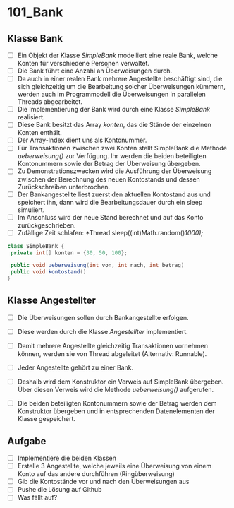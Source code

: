 # 101_Bank

## Klasse Bank
- [ ] Ein Objekt der Klasse *SimpleBank* modelliert eine reale Bank, welche Konten für verschiedene Personen verwaltet.
- [ ] Die Bank führt eine Anzahl an Überweisungen durch.
- [ ] Da auch in einer realen Bank mehrere Angestellte beschäftigt sind, die sich gleichzeitig um die Bearbeitung solcher Überweisungen kümmern, werden auch im Programmodell die Überweisungen in parallelen Threads abgearbeitet.
- [ ] Die Implementierung der Bank wird durch eine Klasse *SimpleBank* realisiert.
- [ ] Diese Bank besitzt das Array *konten*, das die Stände der einzelnen Konten enthält.
- [ ] Der Array-Index dient uns  als Kontonummer.
- [ ] Für Transaktionen zwischen zwei Konten stellt SimpleBank die Methode *ueberweisung()* zur Verfügung. Ihr werden die beiden beteiligten Kontonummern sowie der Betrag der Überweisung übergeben.
- [ ] Zu Demonstrationszwecken wird die Ausführung der Überweisung zwischen der Berechnung des neuen Kontostands und dessen Zurückschreiben unterbrochen.
- [ ] Der Bankangestellte liest zuerst den aktuellen Kontostand aus und speichert ihn, dann wird die Bearbeitungsdauer durch ein sleep simuliert.
- [ ] Im Anschluss wird der neue Stand berechnet und auf das Konto zurückgeschrieben.
- [ ] Zufällige Zeit schlafen: *Thread.sleep((int)Math.random()*1000);*

```Java
class SimpleBank {
 private int[] konten = {30, 50, 100};

 public void ueberweisung(int von, int nach, int betrag)
 public void kontostand()
}
```

## Klasse Angestellter
- [ ] Die Überweisungen sollen durch Bankangestellte erfolgen.
- [ ] Diese werden durch die Klasse *Angestellter* implementiert.
- [ ] Damit mehrere Angestellte gleichzeitig Transaktionen vornehmen können, werden sie von Thread abgeleitet (Alternativ: Runnable).
- [ ] Jeder Angestellte gehört zu einer Bank.
- [ ] Deshalb wird dem Konstruktor ein Verweis auf SimpleBank übergeben. Über diesen Verweis wird die Methode *ueberweisung()* aufgerufen.
- [ ] Die beiden beteiligten Kontonummern sowie der Betrag werden dem Konstruktor übergeben und in entsprechenden Datenelementen der Klasse gespeichert.


## Aufgabe
- [ ] Implementiere die beiden Klassen
- [ ] Erstelle 3 Angestellte, welche jeweils eine Überweisung von einem Konto auf das andere durchführen (Ringüberweisung)
- [ ] Gib die Kontostände vor und nach den Überweisungen aus
- [ ] Pushe die Lösung auf Github
- [ ] Was fällt auf?
